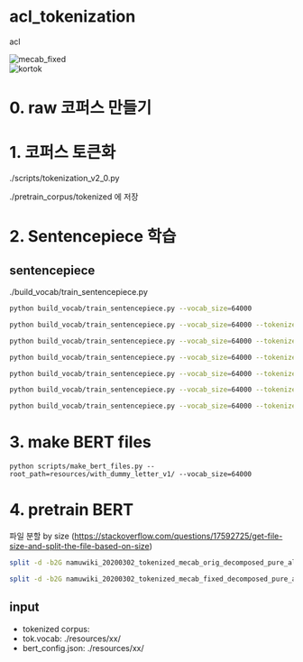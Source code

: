 # acl_tokenization
acl

![mecab_fixed](https://github.com/taeheejeon22/konlpy-mecab-fixed)
<br>
![kortok](https://github.com/kakaobrain/kortok)


# 0. raw 코퍼스 만들기

# 1. 코퍼스 토큰화
./scripts/tokenization_v2_0.py

./pretrain_corpus/tokenized 에 저장


# 2. Sentencepiece 학습

[comment]: <> (## mecab 토큰화)

[comment]: <> (./build_vocab/build_mecab_vocab_our.py &#40;자동화 위해 코드 수정 필요&#41;)

[comment]: <> (```bash)

[comment]: <> (python build_vocab/build_mecab_vocab_our.py --vocab_size=64000)

[comment]: <> (```)


## sentencepiece
./build_vocab/train_sentencepiece.py
```bash
python build_vocab/train_sentencepiece.py --vocab_size=64000

python build_vocab/train_sentencepiece.py --vocab_size=64000 --tokenizer_type="mecab_orig" --composition_type="composed"

python build_vocab/train_sentencepiece.py --vocab_size=64000 --tokenizer_type="mecab_orig" --composition_type="decomposed_pure"

python build_vocab/train_sentencepiece.py --vocab_size=64000 --tokenizer_type="mecab_orig" --composition_type="decomposed_morphological"

python build_vocab/train_sentencepiece.py --vocab_size=64000 --tokenizer_type="mecab_fixed" --composition_type="composed"

python build_vocab/train_sentencepiece.py --vocab_size=64000 --tokenizer_type="mecab_fixed" --composition_type="decomposed_pure"

python build_vocab/train_sentencepiece.py --vocab_size=64000 --tokenizer_type="mecab_fixed" --composition_type="decomposed_morphological"

```


# 3. make BERT files 
```buildoutcfg
python scripts/make_bert_files.py --root_path=resources/with_dummy_letter_v1/ --vocab_size=64000 
```


# 4. pretrain BERT
파일 분할 by size (https://stackoverflow.com/questions/17592725/get-file-size-and-split-the-file-based-on-size)
```bash
split -d -b2G namuwiki_20200302_tokenized_mecab_orig_decomposed_pure_all.txt ./split/namuwiki_20200302_tokenized_mecab_orig_decomposed_pure_

split -d -b2G namuwiki_20200302_tokenized_mecab_fixed_decomposed_pure_all.txt ./split/namuwiki_20200302_tokenized_mecab_fixed_decomposed_pure_

```


## input 
- tokenized corpus:
- tok.vocab: ./resources/xx/
- bert_config.json: ./resources/xx/
